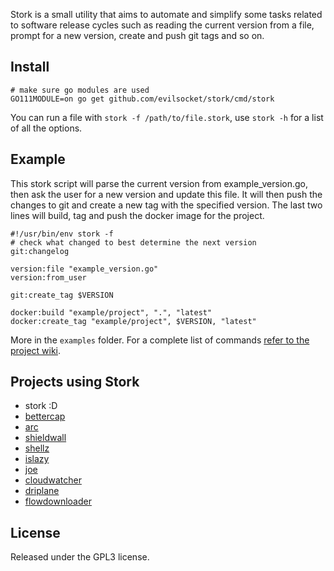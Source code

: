 Stork is a small utility that aims to automate and simplify some tasks related to software release cycles such as 
reading the current version from a file, prompt for a new version, create and push git tags and so on.

## Install

    # make sure go modules are used
    GO111MODULE=on go get github.com/evilsocket/stork/cmd/stork

You can run a file with `stork -f /path/to/file.stork`, use `stork -h` for a list of all the options.

## Example

This stork script will parse the current version from example_version.go, then ask the user for a new version and update
this file. It will then push the changes to git and create a new tag with the specified version. The last two lines 
will build, tag and push the docker image for the project.

    #!/usr/bin/env stork -f
    # check what changed to best determine the next version
    git:changelog

    version:file "example_version.go"
    version:from_user

    git:create_tag $VERSION

    docker:build "example/project", ".", "latest"
    docker:create_tag "example/project", $VERSION, "latest"

More in the `examples` folder. For a complete list of commands [refer to the project wiki](https://github.com/evilsocket/stork/wiki/Commands).

## Projects using Stork

* stork :D
* [bettercap](https://github.com/bettercap/bettercap)
* [arc](https://github.com/evilsocket/arc)
* [shieldwall](https://github.com/evilsocket/shieldwall)
* [shellz](https://github.com/evilsocket/shellz)
* [islazy](https://github.com/evilsocket/islazy)
* [joe](https://github.com/evilsocket/joe)
* [cloudwatcher](https://github.com/Matrix86/cloudwatcher)
* [driplane](https://github.com/Matrix86/driplane)
* [flowdownloader](https://github.com/Matrix86/flowdownloader)

## License

Released under the GPL3 license.
